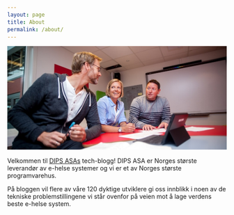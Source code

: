 ```yaml
---
layout: page
title: About
permalink: /about/
---
```


![](/img/about.jpg)

Velkommen til [DIPS ASAs](http://dips.no) tech-blogg! DIPS ASA er Norges største leverandør av e-helse systemer og vi er et av Norges største programvarehus. 

På bloggen vil flere av våre 120 dyktige utviklere gi oss innblikk i noen av de tekniske problemstillingene vi står ovenfor på veien mot å lage verdens beste e-helse system.